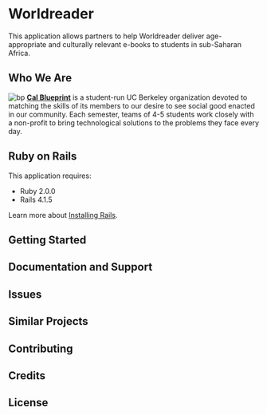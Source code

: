 Worldreader
================

This application allows partners to help Worldreader deliver age-appropriate and culturally relevant e-books to students in sub-Saharan Africa.

Who We Are
----------
![bp](http://bptech.berkeley.edu/assets/logo-full-large-d6419503b443e360bc6c404a16417583.png "BP Banner")
**[Cal Blueprint](http://www.calblueprint.org/)** is a student-run UC Berkeley organization devoted to matching the skills of its members to our desire to see social good enacted in our community. Each semester, teams of 4-5 students work closely with a non-profit to bring technological solutions to the problems they face every day.

Ruby on Rails
-------------

This application requires:

- Ruby 2.0.0
- Rails 4.1.5

Learn more about [Installing Rails](http://railsapps.github.io/installing-rails.html).

Getting Started
---------------

Documentation and Support
-------------------------

Issues
-------------

Similar Projects
----------------

Contributing
------------

Credits
-------

License
-------
